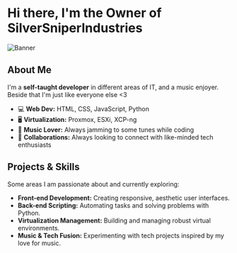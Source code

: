 # Hi there, I'm the Owner of **SilverSniperIndustries**

![Banner](https://via.placeholder.com/1200x200?text=Welcome+to+SilverSniperIndustries)

## About Me

I'm a **self-taught developer** in different areas of IT, and a music enjoyer.
Beside that I'm just like everyone else <3

- 💻 **Web Dev:** HTML, CSS, JavaScript, Python  
- 🖥️ **Virtualization:** Proxmox, ESXi, XCP-ng  
- 🎵 **Music Lover:** Always jamming to some tunes while coding  
- 🤝 **Collaborations:** Always looking to connect with like-minded tech enthusiasts

## Projects & Skills

Some areas I am passionate about and currently exploring:

- **Front-end Development:** Creating responsive, aesthetic user interfaces.
- **Back-end Scripting:** Automating tasks and solving problems with Python.
- **Virtualization Management:** Building and managing robust virtual environments.
- **Music & Tech Fusion:** Experimenting with tech projects inspired by my love for music.
